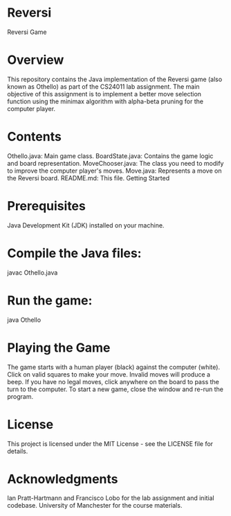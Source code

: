 # Reversi

Reversi Game

# Overview

This repository contains the Java implementation of the Reversi game (also known as Othello) as part of the CS24011 lab assignment. The main objective of this assignment is to implement a better move selection function using the minimax algorithm with alpha-beta pruning for the computer player.

# Contents

Othello.java: Main game class.
BoardState.java: Contains the game logic and board representation.
MoveChooser.java: The class you need to modify to improve the computer player's moves.
Move.java: Represents a move on the Reversi board.
README.md: This file.
Getting Started

# Prerequisites
Java Development Kit (JDK) installed on your machine.

# Compile the Java files:
javac Othello.java

# Run the game:
java Othello

# Playing the Game
The game starts with a human player (black) against the computer (white).
Click on valid squares to make your move. Invalid moves will produce a beep.
If you have no legal moves, click anywhere on the board to pass the turn to the computer.
To start a new game, close the window and re-run the program.

# License

This project is licensed under the MIT License - see the LICENSE file for details.

# Acknowledgments

Ian Pratt-Hartmann and Francisco Lobo for the lab assignment and initial codebase.
University of Manchester for the course materials.
